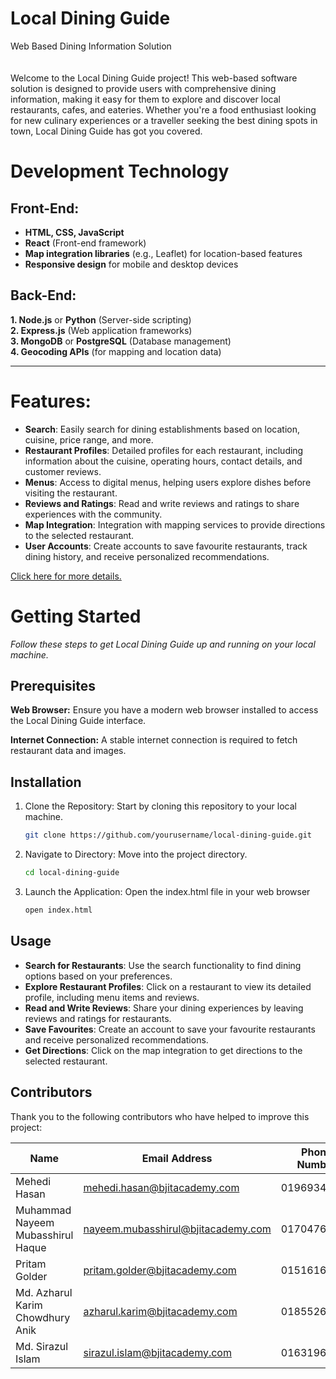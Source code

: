 
# Local Dining Guide

Web Based Dining Information Solution
\
\
\
Welcome to the Local Dining Guide project! This web-based software solution is designed to
provide users with comprehensive dining information, making it easy for them to explore
and discover local restaurants, cafes, and eateries. Whether you're a food enthusiast looking
for new culinary experiences or a traveller seeking the best dining spots in town, Local
Dining Guide has got you covered.


# Development Technology

## Front-End:
- **HTML, CSS, JavaScript**
- **React** (Front-end framework)
- **Map integration libraries** (e.g., Leaflet) for location-based features
- **Responsive design** for mobile and desktop devices

## Back-End:
**1. Node.js** or **Python** (Server-side scripting)  
**2. Express.js** (Web application frameworks)  
**3. MongoDB** or **PostgreSQL** (Database management)  
**4. Geocoding APIs** (for mapping and location data)



---

# Features:
- **Search**: Easily search for dining establishments based on location, cuisine, price range, and more.
- **Restaurant Profiles**: Detailed profiles for each restaurant, including information about the cuisine, operating hours, contact details, and customer reviews.
- **Menus**: Access to digital menus, helping users explore dishes before visiting the restaurant.
- **Reviews and Ratings**: Read and write reviews and ratings to share experiences with the community.
- **Map Integration**: Integration with mapping services to provide directions to the selected restaurant.
- **User Accounts**: Create accounts to save favourite restaurants, track dining history, and receive personalized recommendations.

[Click here for more details.](https://www.bjitacademy.com)


# Getting Started

*Follow these steps to get Local Dining Guide up and running on your local machine.*

## Prerequisites

**Web Browser:** Ensure you have a modern web browser installed to access the Local Dining
Guide interface.

**Internet Connection:** A stable internet connection is required to fetch restaurant data and
images.


## Installation

1. Clone the Repository: Start by cloning this repository to your local machine.

   ```bash
   git clone https://github.com/yourusername/local-dining-guide.git

3. Navigate to Directory: Move into the project directory.

   ```bash
   cd local-dining-guide

5. Launch the Application: Open the index.html file in your web browser

   ```bash
   open index.html


## Usage

- **Search for Restaurants**: Use the search functionality to find dining options based on your preferences.
- **Explore Restaurant Profiles**: Click on a restaurant to view its detailed profile, including menu items and reviews.
- **Read and Write Reviews**: Share your dining experiences by leaving reviews and ratings for restaurants.
- **Save Favourites**: Create an account to save your favourite restaurants and receive personalized recommendations.
- **Get Directions**: Click on the map integration to get directions to the selected restaurant.


## Contributors

Thank you to the following contributors who have helped to improve this project:

| Name                               | Email Address                       | Phone Number   |
|------------------------------------|-------------------------------------|----------------|
| Mehedi Hasan                       | mehedi.hasan@bjitacademy.com        | 01969347372    |
| Muhammad Nayeem Mubasshirul Haque  | nayeem.mubasshirul@bjitacademy.com  | 01704765634    |
| Pritam Golder                      | pritam.golder@bjitacademy.com       | 01516163485    |
| Md. Azharul Karim Chowdhury Anik   | azharul.karim@bjitacademy.com       | 01855264355    |
| Md. Sirazul Islam                  | sirazul.islam@bjitacademy.com       | 01631963266    |







